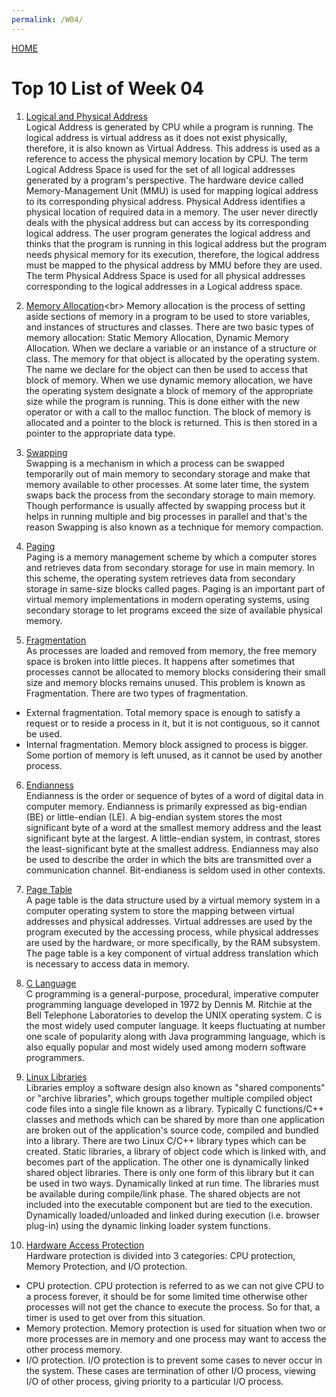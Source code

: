 ```yaml
---
permalink: /W04/
---
```

[HOME](../)

# Top 10 List of Week 04

1. [Logical and Physical Address](https://www.geeksforgeeks.org/logical-and-physical-address-in-operating-system/)<br>
Logical Address is generated by CPU while a program is running. The logical address is virtual address as it does not exist physically, therefore, it is also known as Virtual Address. This address is used as a reference to access the physical memory location by CPU. The term Logical Address Space is used for the set of all logical addresses generated by a program's perspective. The hardware device called Memory-Management Unit (MMU) is used for mapping logical address to its corresponding physical address. Physical Address identifies a physical location of required data in a memory. The user never directly deals with the physical address but can access by its corresponding logical address. The user program generates the logical address and thinks that the program is running in this logical address but the program needs physical memory for its execution, therefore, the logical address must be mapped to the physical address by MMU before they are used. The term Physical Address Space is used for all physical addresses corresponding to the logical addresses in a Logical address space.

2. [Memory Allocation](https://www.cs.uah.edu/~rcoleman/Common/C_Reference/MemoryAlloc.html#:~:text=Memory%20allocation%20is%20the%20process,of%20a%20structure%20or%20class.)<br>
Memory allocation is the process of setting aside sections of memory in a program to be used to store variables, and instances of structures and classes. There are two basic types of memory allocation: Static Memory Allocation, Dynamic Memory Allocation. When we declare a variable or an instance of a structure or class. The memory for that object is allocated by the operating system. The name we declare for the object can then be used to access that block of memory. When we use dynamic memory allocation, we have the operating system designate a block of memory of the appropriate size while the program is running. This is done either with the new operator or with a call to the malloc function. The block of memory is allocated and a pointer to the block is returned. This is then stored in a pointer to the appropriate data type.

3. [Swapping](https://www.tutorialspoint.com/operating_system/os_memory_management.htm)<br>
Swapping is a mechanism in which a process can be swapped temporarily out of main memory to secondary storage and make that memory available to other processes. At some later time, the system swaps back the process from the secondary storage to main memory. Though performance is usually affected by swapping process but it helps in running multiple and big processes in parallel and that's the reason Swapping is also known as a technique for memory compaction.

4. [Paging](https://en.wikipedia.org/wiki/Paging)<br>
Paging is a memory management scheme by which a computer stores and retrieves data from secondary storage for use in main memory. In this scheme, the operating system retrieves data from secondary storage in same-size blocks called pages. Paging is an important part of virtual memory implementations in modern operating systems, using secondary storage to let programs exceed the size of available physical memory.

5. [Fragmentation](https://www.tutorialspoint.com/operating_system/os_memory_management.htm)<br>
As processes are loaded and removed from memory, the free memory space is broken into little pieces. It happens after sometimes that processes cannot be allocated to memory blocks considering their small size and memory blocks remains unused. This problem is known as Fragmentation. There are two types of fragmentation.
* External fragmentation. Total memory space is enough to satisfy a request or to reside a process in it, but it is not contiguous, so it cannot be used.
* Internal fragmentation. Memory block assigned to process is bigger. Some portion of memory is left unused, as it cannot be used by another process.

6. [Endianness](https://en.wikipedia.org/wiki/Endianness)<br>
Endianness is the order or sequence of bytes of a word of digital data in computer memory. Endianness is primarily expressed as big-endian (BE) or little-endian (LE). A big-endian system stores the most significant byte of a word at the smallest memory address and the least significant byte at the largest. A little-endian system, in contrast, stores the least-significant byte at the smallest address. Endianness may also be used to describe the order in which the bits are transmitted over a communication channel. Bit-endianess is seldom used in other contexts.

7. [Page Table](https://en.wikipedia.org/wiki/Page_table)<br>
A page table is the data structure used by a virtual memory system in a computer operating system to store the mapping between virtual addresses and physical addresses. Virtual addresses are used by the program executed by the accessing process, while physical addresses are used by the hardware, or more specifically, by the RAM subsystem. The page table is a key component of virtual address translation which is necessary to access data in memory.

8. [C Language](https://www.tutorialspoint.com/cprogramming/index.htm)<br>
C programming is a general-purpose, procedural, imperative computer programming language developed in 1972 by Dennis M. Ritchie at the Bell Telephone Laboratories to develop the UNIX operating system. C is the most widely used computer language. It keeps fluctuating at number one scale of popularity along with Java programming language, which is also equally popular and most widely used among modern software programmers.

9. [Linux Libraries](http://www.yolinux.com/TUTORIALS/LibraryArchives-StaticAndDynamic.html)<br>
Libraries employ a software design also known as "shared components" or "archive libraries", which groups together multiple compiled object code files into a single file known as a library. Typically C functions/C++ classes and methods which can be shared by more than one application are broken out of the application's source code, compiled and bundled into a library. There are two Linux C/C++ library types which can be created. Static libraries, a library of object code which is linked with, and becomes part of the application. The other one is dynamically linked shared object libraries. There is only one form of this library but it can be used in two ways. Dynamically linked at run time. The libraries must be available during compile/link phase. The shared objects are not included into the executable component but are tied to the execution. Dynamically loaded/unloaded and linked during execution (i.e. browser plug-in) using the dynamic linking loader system functions.

10. [Hardware Access Protection](https://www.geeksforgeeks.org/hardware-protection-and-type-of-hardware-protection/)<br>
Hardware protection is divided into 3 categories: CPU protection, Memory Protection, and I/O protection.
* CPU protection. CPU protection is referred to as we can not give CPU to a process forever, it should be for some limited time otherwise other processes will not get the chance to execute the process. So for that, a timer is used to get over from this situation.
* Memory protection. Memory protection is used for situation when two or more processes are in memory and one process may want to access the other process memory.
* I/O protection. I/O protection is to prevent some cases to never occur in the system. These cases are termination of other I/O process, viewing I/O of other process, giving priority to a particular I/O process.
